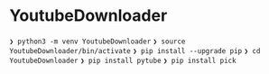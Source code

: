 # YoutubeDownloader

`❯ python3 -m venv YoutubeDownloader`
`❯ source YoutubeDownloader/bin/activate`
`❯ pip install --upgrade pip`
`❯ cd YoutubeDownloader`
`❯ pip install pytube`
`❯ pip install pick`
